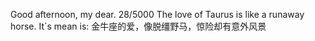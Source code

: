 Good afternoon, my dear.
28/5000
The love of Taurus is like a runaway horse.
It`s mean is:
金牛座的爱，像脱缰野马，惊险却有意外风景
